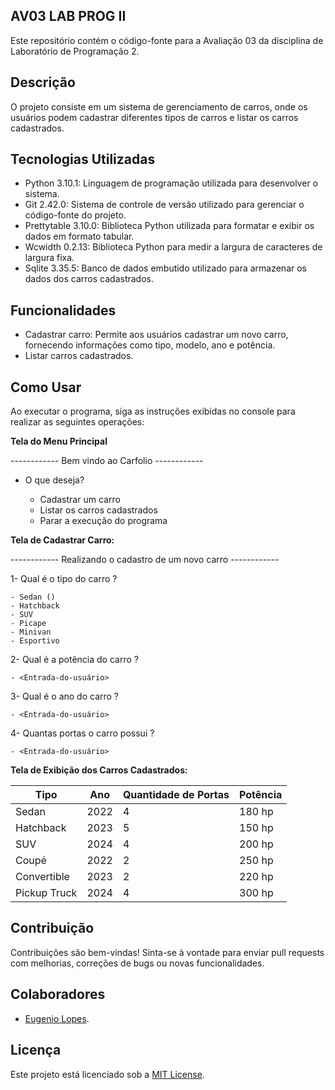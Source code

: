 ## AV03 LAB PROG II

Este repositório contém o código-fonte para a Avaliação 03 da disciplina de Laboratório de Programação 2.

## Descrição

O projeto consiste em um sistema de gerenciamento de carros, onde os usuários podem cadastrar diferentes tipos de carros e listar os carros cadastrados.

## Tecnologias Utilizadas

- Python 3.10.1: Linguagem de programação utilizada para desenvolver o sistema.
- Git 2.42.0: Sistema de controle de versão utilizado para gerenciar o código-fonte do projeto.
- Prettytable 3.10.0: Biblioteca Python utilizada para formatar e exibir os dados em formato tabular.
- Wcwidth 0.2.13: Biblioteca Python para medir a largura de caracteres de largura fixa.
- Sqlite 3.35.5: Banco de dados embutido utilizado para armazenar os dados dos carros cadastrados.

## Funcionalidades

- Cadastrar carro: Permite aos usuários cadastrar um novo carro, fornecendo informações como tipo, modelo, ano e potência.
- Listar carros cadastrados.


## Como Usar

Ao executar o programa, siga as instruções exibidas no console para realizar as seguintes operações:


**Tela do Menu Principal**


------------ Bem vindo ao Carfolio ------------

- O que deseja?

  - Cadastrar um carro
  - Listar os carros cadastrados
  - Parar a execução do programa

**Tela de Cadastrar Carro:**

------------ Realizando o cadastro de um novo carro ------------

1- Qual é o tipo do carro ?

    - Sedan ()
    - Hatchback
    - SUV
    - Picape
    - Minivan
    - Esportivo

2- Qual é a potência do carro ?
  
    - <Entrada-do-usuário>

3- Qual é o ano do carro ?

    - <Entrada-do-usuário>

4- Quantas portas o carro possui ?

    - <Entrada-do-usuário>

**Tela de Exibição dos Carros Cadastrados:**

| Tipo          | Ano | Quantidade de Portas | Potência |
|---------------|-----|----------------------|----------|
| Sedan         | 2022| 4                    | 180 hp   |
| Hatchback     | 2023| 5                    | 150 hp   |
| SUV           | 2024| 4                    | 200 hp   |
| Coupé         | 2022| 2                    | 250 hp   |
| Convertible   | 2023| 2                    | 220 hp   |
| Pickup Truck  | 2024| 4                    | 300 hp   |

## Contribuição

Contribuições são bem-vindas! Sinta-se à vontade para enviar pull requests com melhorias, correções de bugs ou novas funcionalidades.

## Colaboradores

- [Eugenio Lopes](https://github.com/Eugenio1997).


## Licença

Este projeto está licenciado sob a [MIT License](https://opensource.org/licenses/MIT).